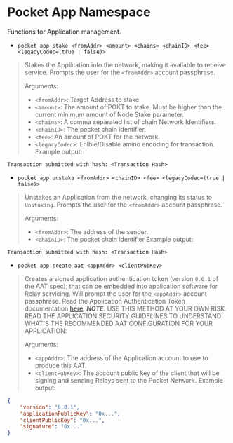 # Pocket App Namespace
Functions for Application management.

- `pocket app stake <fromAddr> <amount> <chains> <chainID> <fee> <legacyCodec=(true | false)>`
> Stakes the Application into the network, making it available to receive service. Prompts the user for the `<fromAddr>` account passphrase.
>
> Arguments:
> - `<fromAddr>`: Target Address to stake.
> - `<amount>`: The amount of POKT to stake. Must be higher than the current minimum amount of Node Stake parameter.
> - `<chains>`: A comma separated list of chain Network Identifiers.
> - `<chainID>`: The pocket chain identifier.
> - `<fee>`:  An amount of POKT for the network.
> - `<legacyCodec>`: Enlble/Disable amino encoding for transaction.
> Example output:
```
Transaction submitted with hash: <Transaction Hash>
```

- `pocket app unstake <fromAddr> <chainID> <fee> <legacyCodec=(true | false)>`
> Unstakes an Application from the network, changing its status to `Unstaking`. Prompts the user for the `<fromAddr>` account passphrase.
>
> Arguments:
> - `<fromAddr>`: The address of the sender.
> - `<chainID>`: The pocket chain identifier
> Example output:
```
Transaction submitted with hash: <Transaction Hash>
```

- `pocket app create-aat <appAddr> <clientPubKey>`
> Creates a signed application authentication token (version `0.0.1` of the AAT spec), that can be embedded into application software for Relay servicing. Will prompt the user for the `<appAddr>` account passphrase. Read the Application Authentication Token documentation [here](application-auth-token.md). ***NOTE***: USE THIS METHOD AT YOUR OWN RISK. READ THE APPLICATION SECURITY GUIDELINES TO UNDERSTAND WHAT'S THE RECOMMENDED AAT CONFIGURATION FOR YOUR APPLICATION:
>
> Arguments:
> - `<appAddr>`: The address of the Application account to use to produce this AAT.
> - `<clientPubKey>`: The account public key of the client that will be signing and sending Relays sent to the Pocket Network.
> Example output:
```json
{
    "version": "0.0.1",
    "applicationPublicKey": "0x...",
    "clientPublicKey": "0x...",
    "signature": "0x..."
}
```